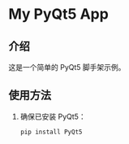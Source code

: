# My PyQt5 App

## 介绍

这是一个简单的 PyQt5 脚手架示例。

## 使用方法

1. 确保已安装 PyQt5：
   ```bash
   pip install PyQt5
   ```
